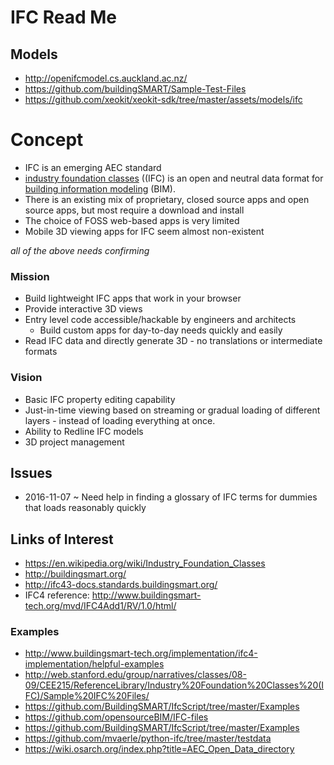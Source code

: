 # IFC Read Me

## Models

* http://openifcmodel.cs.auckland.ac.nz/
* https://github.com/buildingSMART/Sample-Test-Files
* https://github.com/xeokit/xeokit-sdk/tree/master/assets/models/ifc

# Concept

* IFC is an emerging AEC standard
* [industry foundation classes]( https://en.wikipedia.org/wiki/Industry_Foundation_Classes ) ((IFC) is an open and neutral data format for [building information modeling]( https://en.wikipedia.org/wiki/Building_information_modeling ) (BIM).
* There is an existing mix of proprietary, closed source apps and open source apps, but most require a download and install
* The choice of FOSS web-based apps is very limited
* Mobile 3D viewing apps for IFC seem almost non-existent

_all of the above needs confirming_

### Mission

* Build lightweight IFC apps that work in your browser
* Provide interactive 3D views
* Entry level code accessible/hackable by engineers and architects
    * Build custom apps for day-to-day needs quickly and easily
* Read IFC data and directly generate 3D - no translations or intermediate formats


### Vision

* Basic IFC property editing capability
* Just-in-time viewing based on streaming or gradual loading of different layers - instead of loading everything at once.
* Ability to Redline IFC models
* 3D project management

## Issues

* 2016-11-07 ~ Need help in finding a glossary of IFC terms for dummies that loads reasonably quickly


## Links of Interest

* https://en.wikipedia.org/wiki/Industry_Foundation_Classes
* http://buildingsmart.org/
* http://ifc43-docs.standards.buildingsmart.org/
* IFC4 reference: http://www.buildingsmart-tech.org/mvd/IFC4Add1/RV/1.0/html/

### Examples
* http://www.buildingsmart-tech.org/implementation/ifc4-implementation/helpful-examples
* http://web.stanford.edu/group/narratives/classes/08-09/CEE215/ReferenceLibrary/Industry%20Foundation%20Classes%20(IFC)/Sample%20IFC%20Files/
* https://github.com/BuildingSMART/IfcScript/tree/master/Examples
* https://github.com/opensourceBIM/IFC-files
* https://github.com/BuildingSMART/IfcScript/tree/master/Examples
* https://github.com/mvaerle/python-ifc/tree/master/testdata
* https://wiki.osarch.org/index.php?title=AEC_Open_Data_directory
